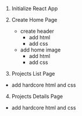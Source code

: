 1. Initialize React App

2. Create Home Page
   - create header
     - add html
     - add css
   - add home image 
     - add html
     - add css

3. Projects List Page
  - add hardcore html and css

4. Projects Details Page
  - add hardcore html and css
